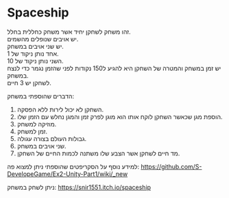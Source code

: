 # Spaceship

זהו משחק לשחקן יחיד אשר משחק כחללית בחלל.\
יש אויבים שנופלים מהשמים.\
יש שני אויבים במשחק.\
אחד נותן ניקוד של 1.\
השני נותן ניקוד של 10.\
יש זמן במשחק והמטרה של השחקן היא להגיע ל150 נקודות לפני שהזמן נגמר כדי לנצח במשחק.\
לשחקן יש 3 חיים.

הדברים שהוספתי במשחק:
1) השחקן לא יכול לירות ללא הפסקה.
2) הוספת מגן שכאשר השחקן לוקח אותו הוא מוגן לפרק זמן והמגן נחלש עם הזמן שלו.
3) מוזיקה למשחק.
4) זמן למשחק.
5) גבולות העולם בצורה עגולה.
6) שני אויבים במשחק.
7) מד חיים לשחקן אשר הצבע שלו משתנה לכמות החיים של השחקן.

למידע נוסף על הסקריפטים שהוספתי ניתן למצוא פה: https://github.com/S-DevelopeGame/Ex2-Unity-Part1/wiki/_new

ניתן לשחק במשחק: https://snir1551.itch.io/spaceship 

